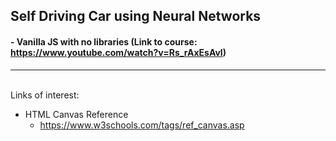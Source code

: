 ## Self Driving Car using Neural Networks

#### - Vanilla JS with no libraries (Link to course: https://www.youtube.com/watch?v=Rs_rAxEsAvI)

<hr><br>
Links of interest:

- HTML Canvas Reference
  - https://www.w3schools.com/tags/ref_canvas.asp
